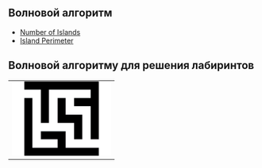 ## Волновой алгоритм

* [Number of Islands](https://leetcode.com/problems/number-of-islands/)
* [Island Perimeter](https://leetcode.com/problems/island-perimeter/)

## Волновой алгоритму для решения лабиринтов

<table><tr><td>
<img src="../img/Wave.gif" alt="Example" title="Example" style="display: inline-block; margin: 0 auto; max-width: 200px; max-height: 200px">
</td></tr></table>
